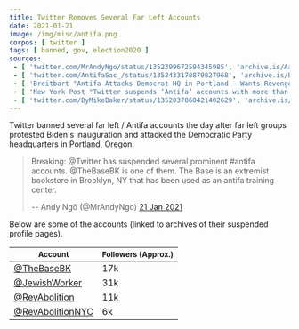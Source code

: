 ```yaml
---
title: Twitter Removes Several Far Left Accounts
date: 2021-01-21
image: /img/misc/antifa.png
corpos: [ twitter ]
tags: [ banned, gov, election2020 ]
sources:
 - [ 'twitter.com/MrAndyNgo/status/1352399672594345985', 'archive.is/AaKu1' ]
 - [ 'twitter.com/AntifaSac_/status/1352433178879827968', 'archive.is/Bv8z4' ]
 - [ 'Breitbart "Antifa Attacks Democrat HQ in Portland — Wants Revenge, Not Biden" by Bob Price (20 Jan 2021)', 'archive.is/Tos3S' ]
 - [ 'New York Post "Twitter suspends ‘Antifa’ accounts with more than 71K followers" by Lia Eustachewich (22 Jan 2021)', 'archive.is/P5oig' ]
 - [ 'twitter.com/ByMikeBaker/status/1352037060421402629', 'archive.is/kQJJE' ]
---
```


Twitter banned several far left / Antifa accounts the day after
far left groups protested Biden's inauguration and attacked the Democratic
Party headquarters in Portland, Oregon.

> Breaking: @Twitter has suspended several prominent #antifa accounts.
> @TheBaseBK is one of them. The Base is an extremist bookstore in Brooklyn, NY
> that has been used as an antifa training center.
>
> -- Andy Ngô (@MrAndyNgo) [21 Jan 2021](https://archive.is/AaKu1)

Below are some of the accounts (linked to archives of their suspended profile
pages).

<small>Account</small> | <small>Followers (Approx.)</small>
---|---
[@TheBaseBK](https://archive.is/taQuw) | 17k
[@JewishWorker](https://archive.is/Zq9xW) | 31k
[@RevAbolition](https://archive.is/hs7N5) | 11k
[@RevAbolitionNYC](https://archive.is/UXMqO) | 6k
